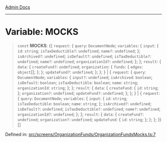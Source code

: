 [Admin Docs](/)

***

# Variable: MOCKS

> `const` **MOCKS**: (\{ `request`: \{ `query`: `DocumentNode`; `variables`: \{ `input`: \{ `id`: `string`; `isTaxDeductible?`: `undefined`; `name?`: `undefined`; \}; `isArchived?`: `undefined`; `isDefault?`: `undefined`; `isTaxDeductible?`: `undefined`; `name?`: `undefined`; `organizationId?`: `undefined`; \}; \}; `result`: \{ `data`: \{ `createFund?`: `undefined`; `organization`: \{ `funds`: \{ `edges`: `object`[]; \}; \}; `updateFund?`: `undefined`; \}; \}; \} \| \{ `request`: \{ `query`: `DocumentNode`; `variables`: \{ `input?`: `undefined`; `isArchived`: `boolean`; `isDefault`: `boolean`; `isTaxDeductible`: `boolean`; `name`: `string`; `organizationId`: `string`; \}; \}; `result`: \{ `data`: \{ `createFund`: \{ `id`: `string`; \}; `organization?`: `undefined`; `updateFund?`: `undefined`; \}; \}; \} \| \{ `request`: \{ `query`: `DocumentNode`; `variables`: \{ `input`: \{ `id`: `string`; `isTaxDeductible`: `boolean`; `name`: `string`; \}; `isArchived?`: `undefined`; `isDefault?`: `undefined`; `isTaxDeductible?`: `undefined`; `name?`: `undefined`; `organizationId?`: `undefined`; \}; \}; `result`: \{ `data`: \{ `createFund?`: `undefined`; `organization?`: `undefined`; `updateFund`: \{ `id`: `string`; \}; \}; \}; \})[]

Defined in: [src/screens/OrganizationFunds/OrganizationFundsMocks.ts:7](https://github.com/PalisadoesFoundation/talawa-admin/blob/main/src/screens/OrganizationFunds/OrganizationFundsMocks.ts#L7)
